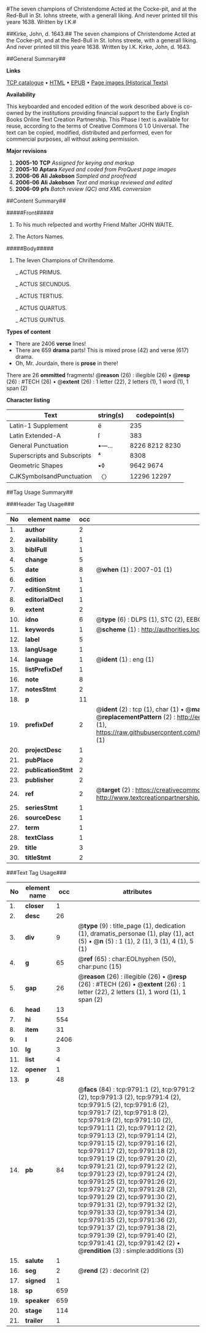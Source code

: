 #The seven champions of Christendome Acted at the Cocke-pit, and at the Red-Bull in St. Iohns streete, with a generall liking. And never printed till this yeare 1638. Written by I.K.#

##Kirke, John, d. 1643.##
The seven champions of Christendome Acted at the Cocke-pit, and at the Red-Bull in St. Iohns streete, with a generall liking. And never printed till this yeare 1638. Written by I.K.
Kirke, John, d. 1643.

##General Summary##

**Links**

[TCP catalogue](http://www.ota.ox.ac.uk/tcp/)  • 
[HTML](http://tei.it.ox.ac.uk/tcp/Texts-HTML/free/A04/A04874.html)  • 
[EPUB](http://tei.it.ox.ac.uk/tcp/Texts-EPUB/free/A04/A04874.epub) • 
[Page images (Historical Texts)](https://data.historicaltexts.jisc.ac.uk/view?pubId=eebo-99844932e&pageId=eebo-99844932e-9791-1)

**Availability**

This keyboarded and encoded edition of the
	       work described above is co-owned by the institutions
	       providing financial support to the Early English Books
	       Online Text Creation Partnership. This Phase I text is
	       available for reuse, according to the terms of Creative
	       Commons 0 1.0 Universal. The text can be copied,
	       modified, distributed and performed, even for
	       commercial purposes, all without asking permission.

**Major revisions**

1. __2005-10__ __TCP__ *Assigned for keying and markup*
1. __2005-10__ __Aptara__ *Keyed and coded from ProQuest page images*
1. __2006-06__ __Ali Jakobson__ *Sampled and proofread*
1. __2006-06__ __Ali Jakobson__ *Text and markup reviewed and edited*
1. __2006-09__ __pfs__ *Batch review (QC) and XML conversion*

##Content Summary##

#####Front#####

1. To his much reſpected
and worthy
Friend Maſter JOHN
WAITE.

1. The Actors Names.

#####Body#####

1. The ſeven Champions
of Chriſtendome.

    _ ACTUS PRIMUS.

    _ ACTUS SECUNDUS.

    _ ACTUS TERTIUS.

    _ ACTUS QUARTUS.

    _ ACTUS QUINTUS.

**Types of content**

  * There are 2406 **verse** lines!
  * There are 659 **drama** parts! This is mixed prose (42) and verse (617) drama.
  * Oh, Mr. Jourdain, there is **prose** in there!

There are 26 **ommitted** fragments! 
 @__reason__ (26) : illegible (26)  •  @__resp__ (26) : #TECH (26)  •  @__extent__ (26) : 1 letter (22), 2 letters (1), 1 word (1), 1 span (2)

**Character listing**


|Text|string(s)|codepoint(s)|
|---|---|---|
|Latin-1 Supplement|ë|235|
|Latin Extended-A|ſ|383|
|General Punctuation|•—…|8226 8212 8230|
|Superscripts             and Subscripts|⁴|8308|
|Geometric Shapes|▪◊|9642 9674|
|CJKSymbolsandPunctuation|〈〉|12296 12297|

##Tag Usage Summary##

###Header Tag Usage###

|No|element name|occ|attributes|
|---|---|---|---|
|1.|__author__|2||
|2.|__availability__|1||
|3.|__biblFull__|1||
|4.|__change__|5||
|5.|__date__|8| @__when__ (1) : 2007-01 (1)|
|6.|__edition__|1||
|7.|__editionStmt__|1||
|8.|__editorialDecl__|1||
|9.|__extent__|2||
|10.|__idno__|6| @__type__ (6) : DLPS (1), STC (2), EEBO-CITATION (1), PROQUEST (1), VID (1)|
|11.|__keywords__|1| @__scheme__ (1) : http://authorities.loc.gov/ (1)|
|12.|__label__|5||
|13.|__langUsage__|1||
|14.|__language__|1| @__ident__ (1) : eng (1)|
|15.|__listPrefixDef__|1||
|16.|__note__|8||
|17.|__notesStmt__|2||
|18.|__p__|11||
|19.|__prefixDef__|2| @__ident__ (2) : tcp (1), char (1)  •  @__matchPattern__ (2) : ([0-9\-]+):([0-9IVX]+) (1), (.+) (1)  •  @__replacementPattern__ (2) : http://eebo.chadwyck.com/downloadtiff?vid=$1&page=$2 (1), https://raw.githubusercontent.com/textcreationpartnership/Texts/master/tcpchars.xml#$1 (1)|
|20.|__projectDesc__|1||
|21.|__pubPlace__|2||
|22.|__publicationStmt__|2||
|23.|__publisher__|2||
|24.|__ref__|2| @__target__ (2) : https://creativecommons.org/publicdomain/zero/1.0/ (1), http://www.textcreationpartnership.org/docs/. (1)|
|25.|__seriesStmt__|1||
|26.|__sourceDesc__|1||
|27.|__term__|1||
|28.|__textClass__|1||
|29.|__title__|3||
|30.|__titleStmt__|2||


###Text Tag Usage###

|No|element name|occ|attributes|
|---|---|---|---|
|1.|__closer__|1||
|2.|__desc__|26||
|3.|__div__|9| @__type__ (9) : title_page (1), dedication (1), dramatis_personae (1), play (1), act (5)  •  @__n__ (5) : 1 (1), 2 (1), 3 (1), 4 (1), 5 (1)|
|4.|__g__|65| @__ref__ (65) : char:EOLhyphen (50), char:punc (15)|
|5.|__gap__|26| @__reason__ (26) : illegible (26)  •  @__resp__ (26) : #TECH (26)  •  @__extent__ (26) : 1 letter (22), 2 letters (1), 1 word (1), 1 span (2)|
|6.|__head__|13||
|7.|__hi__|554||
|8.|__item__|31||
|9.|__l__|2406||
|10.|__lg__|3||
|11.|__list__|4||
|12.|__opener__|1||
|13.|__p__|48||
|14.|__pb__|84| @__facs__ (84) : tcp:9791:1 (2), tcp:9791:2 (2), tcp:9791:3 (2), tcp:9791:4 (2), tcp:9791:5 (2), tcp:9791:6 (2), tcp:9791:7 (2), tcp:9791:8 (2), tcp:9791:9 (2), tcp:9791:10 (2), tcp:9791:11 (2), tcp:9791:12 (2), tcp:9791:13 (2), tcp:9791:14 (2), tcp:9791:15 (2), tcp:9791:16 (2), tcp:9791:17 (2), tcp:9791:18 (2), tcp:9791:19 (2), tcp:9791:20 (2), tcp:9791:21 (2), tcp:9791:22 (2), tcp:9791:23 (2), tcp:9791:24 (2), tcp:9791:25 (2), tcp:9791:26 (2), tcp:9791:27 (2), tcp:9791:28 (2), tcp:9791:29 (2), tcp:9791:30 (2), tcp:9791:31 (2), tcp:9791:32 (2), tcp:9791:33 (2), tcp:9791:34 (2), tcp:9791:35 (2), tcp:9791:36 (2), tcp:9791:37 (2), tcp:9791:38 (2), tcp:9791:39 (2), tcp:9791:40 (2), tcp:9791:41 (2), tcp:9791:42 (2)  •  @__rendition__ (3) : simple:additions (3)|
|15.|__salute__|1||
|16.|__seg__|2| @__rend__ (2) : decorInit (2)|
|17.|__signed__|1||
|18.|__sp__|659||
|19.|__speaker__|659||
|20.|__stage__|114||
|21.|__trailer__|1||

